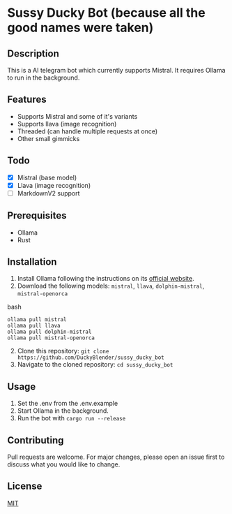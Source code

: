 # Sussy Ducky Bot (because all the good names were taken)

## Description

This is a AI telegram bot which currently supports Mistral. It requires Ollama to run in the background.

## Features
- Supports Mistral and some of it's variants
- Supports llava (image recognition)
- Threaded (can handle multiple requests at once)
- Other small gimmicks

## Todo

- [x] Mistral (base model)
- [x] Llava (image recognition)
- [ ] MarkdownV2 support

## Prerequisites

- Ollama
- Rust

## Installation

1. Install Ollama following the instructions on its [official website](https://ollama.ai/).
2. Download the following models: `mistral`, `llava`, `dolphin-mistral`, `mistral-openorca`

bash
```
ollama pull mistral
ollama pull llava
ollama pull dolphin-mistral
ollama pull mistral-openorca
```

2. Clone this repository: `git clone https://github.com/DuckyBlender/sussy_ducky_bot`
3. Navigate to the cloned repository: `cd sussy_ducky_bot`

## Usage

1. Set the .env from the .env.example
1. Start Ollama in the background.
2. Run the bot with `cargo run --release`

## Contributing

Pull requests are welcome. For major changes, please open an issue first to discuss what you would like to change.

## License

[MIT](https://choosealicense.com/licenses/mit/)